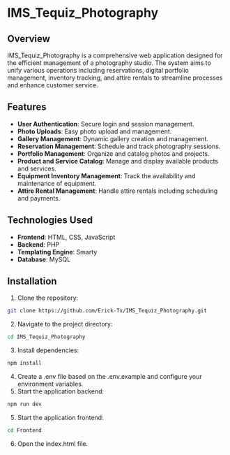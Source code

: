 # IMS_Tequiz_Photography

## Overview
IMS_Tequiz_Photography is a comprehensive web application designed for the efficient management of a photography studio. The system aims to unify various operations including reservations, digital portfolio management, inventory tracking, and attire rentals to streamline processes and enhance customer service.

## Features
- **User Authentication**: Secure login and session management.
- **Photo Uploads**: Easy photo upload and management.
- **Gallery Management**: Dynamic gallery creation and management.
- **Reservation Management**: Schedule and track photography sessions.
- **Portfolio Management**: Organize and catalog photos and projects.
- **Product and Service Catalog**: Manage and display available products and services.
- **Equipment Inventory Management**: Track the availability and maintenance of equipment.
- **Attire Rental Management**: Handle attire rentals including scheduling and payments.

## Technologies Used
- **Frontend**: HTML, CSS, JavaScript
- **Backend**: PHP
- **Templating Engine**: Smarty
- **Database**: MySQL

## Installation
1. Clone the repository:
  ```bash
  git clone https://github.com/Erick-Tx/IMS_Tequiz_Photography.git
```

2. Navigate to the project directory:
  ```bash
  cd IMS_Tequiz_Photography
```
3. Install dependencies:
  ```bash
  npm install
```
4. Create a .env file based on the .env.example and configure your environment variables.
5. Start the application backend:
  ```bash
  npm run dev
```
5. Start the application frontend:
  ```bash
  cd Frontend
 ```
6. Open the index.html file.
